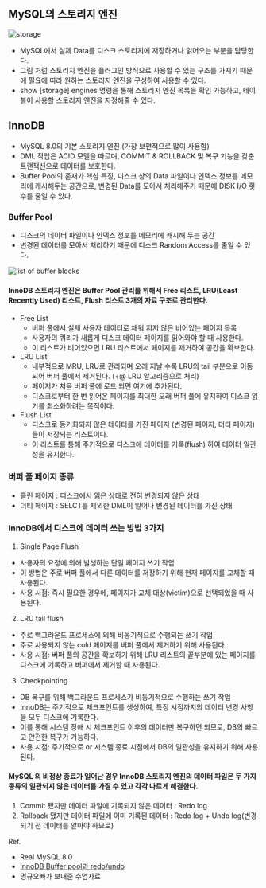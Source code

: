## MySQL의 스토리지 엔진


![storage](https://github.com/Pearl-K/database_study/blob/main/chapter5/source/image/storage.png)
- MySQL에서 실제 Data를 디스크 스토리지에 저장하거나 읽어오는 부분을 담당한다.
- 그림 처럼 스토리지 엔진을 플러그인 방식으로 사용할 수 있는 구조를 가지기 때문에 필요에 따라 원하는 스토리지 엔진을 구성하여 사용할 수 있다.
- show [storage] engines 명령을 통해 스토리지 엔진 목록을 확인 가능하고, 테이블이 사용할 스토리지 엔진을 지정해줄 수 있다.



## InnoDB
- MySQL 8.0의 기본 스토리지 엔진 (가장 보편적으로 많이 사용함)
- DML 작업은 ACID 모델을 따르며, COMMIT & ROLLBACK 및 복구 기능을 갖춘 트랜잭션으로 데이터를 보호한다.
- Buffer Pool의 존재가 핵심 특징, 디스크 상의 Data 파일이나 인덱스 정보를 메모리에 캐시해두는 공간으로, 변경된 Data를 모아서 처리해주기 때문에 DISK I/O 횟수를 줄일 수 있다.


### Buffer Pool
- 디스크의 데이터 파일이나 인덱스 정보를 메모리에 캐시해 두는 공간
- 변경된 데이터를 모아서 처리하기 때문에 디스크 Random Access를 줄일 수 있다.

  
![list of buffer blocks](https://github.com/Pearl-K/database_study/blob/main/chapter5/source/image/bufferblocks.png)


#### InnoDB 스토리지 엔진은 Buffer Pool 관리를 위해서 Free 리스트, LRU(Least Recently Used) 리스트, Flush  리스트 3개의 자료 구조로 관리한다.
- Free List
  - 버퍼 풀에서 실제 사용자 데이터로 채워 지지 않은 비어있는 페이지 목록
  - 사용자의 쿼리가 새롭게 디스크 데이터 페이지를 읽어와야 할 때 사용한다.
  - 이 리스트가 비어있으면 LRU 리스트에서 페이지를 제거하여 공간을 확보한다.
- LRU List
  - 내부적으로 MRU, LRU로 관리되며 오래 지날 수록 LRU의 tail 부분으로 이동되어 버퍼 풀에서 제거된다. (+@ LRU 알고리즘으로 처리)
  - 페이지가 처음 버퍼 풀에 로드 되면 여기에 추가된다.
  - 디스크로부터 한 번 읽어온 페이지를 최대한 오래 버퍼 풀에 유지하여 디스크 읽기를 최소화하려는 목적이다.
- Flush List
  - 디스크로 동기화되지 않은 데이터를 가진 페이지 (변경된 페이지, 더티 페이지) 들이 저장되는 리스트이다.
  - 이 리스트를 통해 주기적으로 디스크에 데이터를 기록(flush) 하여 데이터 일관성을 유지한다.


### 버퍼 풀 페이지 종류
- 클린 페이지 : 디스크에서 읽은 상태로 전혀 변경되지 않은 상태
- 더티 페이지 : SELCT를 제외한 DML이 일어나 변경된 데이터를 가진 상태


### InnoDB에서 디스크에 데이터 쓰는 방법 3가지
1. Single Page Flush
- 사용자의 요청에 의해 발생하는 단일 페이지 쓰기 작업
- 이 방법은 주로 버퍼 풀에서 다른 데이터를 저장하기 위해 현재 페이지를 교체할 때 사용된다.
- 사용 시점: 즉시 필요한 경우에, 페이지가 교체 대상(victim)으로 선택되었을 때 사용된다.


2. LRU tail flush
- 주로 백그라운드 프로세스에 의해 비동기적으로 수행되는 쓰기 작업
- 주로 사용되지 않는 cold 페이지를 버퍼 풀에서 제거하기 위해 사용된다.
- 사용 시점: 버퍼 풀의 공간을 확보하기 위해 LRU 리스트의 끝부분에 있는 페이지를 디스크에 기록하고 버퍼에서 제거할 때 사용된다.


3. Checkpointing
- DB 복구를 위해 백그라운드 프로세스가 비동기적으로 수행하는 쓰기 작업
- InnoDB는 주기적으로 체크포인트를 생성하여, 특정 시점까지의 데이터 변경 사항을 모두 디스크에 기록한다.
- 이를 통해 시스템 장애 시 체크포인트 이후의 데이터만 복구하면 되므로, DB의 빠르고 안전한 복구가 가능하다.
- 사용 시점: 주기적으로 or 시스템 종료 시점에서 DB의 일관성을 유지하기 위해 사용된다.



#### MySQL 의 비정상 종료가 일어난 경우 InnoDB 스토리지 엔진의 데이터 파일은 두 가지 종류의 일관되지 않은 데이터를 가질 수 있고 각각 다르게 해결한다.
1. Commit 됐지만 데이터 파일에 기록되지 않은 데이터 : Redo log
2. Rollback 됐지만 데이터 파일에 이미 기록된 데이터 : Redo log + Undo log(변경되기 전 데이터를 알아야 하므로)





Ref.
- Real MySQL 8.0
- [InnoDB Buffer pool과 redo/undo](https://kominjae.tistory.com/168)
- 명규오빠가 보내준 수업자료
